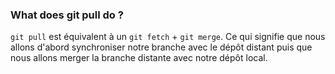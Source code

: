 ### What does git pull do ?

`git pull`  est équivalent à un `git fetch` + `git merge`. Ce qui signifie que nous allons d'abord synchroniser notre branche avec le dépôt distant puis que nous allons merger la branche distante avec notre dépôt local.